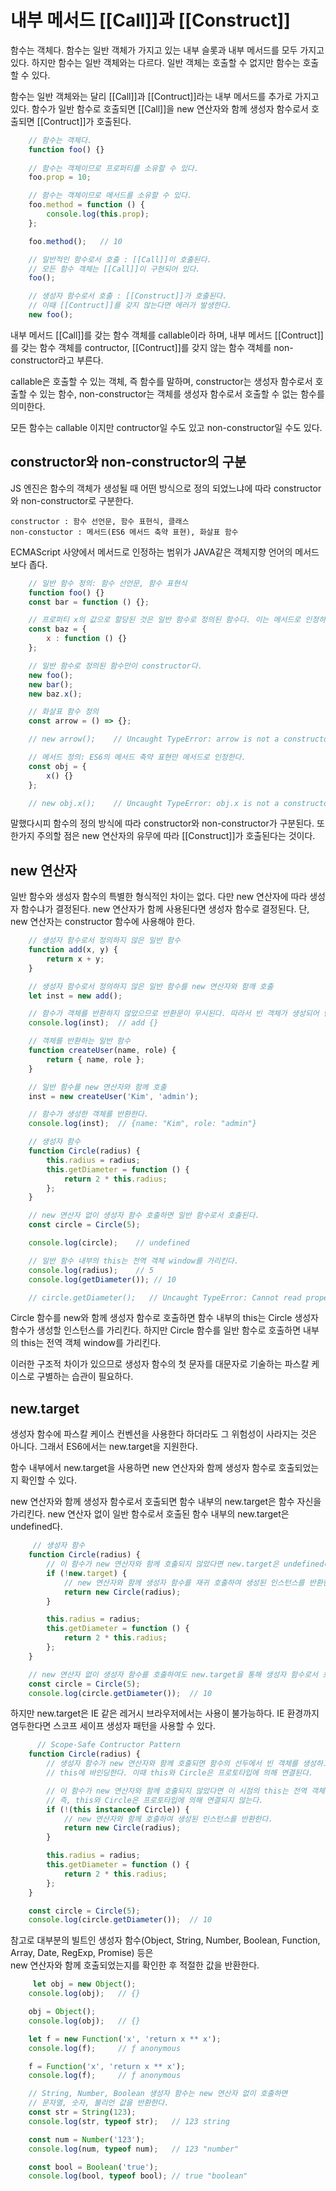 # 내부 메서드 [[Call]]과 [[Construct]]
함수는 객체다. 함수는 일반 객체가 가지고 있는 내부 슬롯과 내부 메서드를 모두 가지고 있다. 
하지만 함수는 일반 객체와는 다르다. 일반 객체는 호출할 수 없지만 함수는 호출할 수 있다. 
   
함수는 일반 객체와는 달리 [[Call]]과 [[Contruct]]라는 내부 메서드를 추가로 가지고 있다. 
함수가 일반 함수로 호출되면 [[Call]]을 new 연산자와 함께 생성자 함수로서 호출되면 [[Contruct]]가 호출된다.
   
```javascript
    // 함수는 객체다.
    function foo() {}
    
    // 함수는 객체이므로 프로퍼티를 소유할 수 있다.
    foo.prop = 10;

    // 함수는 객체이므로 메서드를 소유할 수 있다.
    foo.method = function () {
        console.log(this.prop);
    };

    foo.method();   // 10

    // 일반적인 함수로서 호출 : [[Call]]이 호출된다.
    // 모든 함수 객체는 [[Call]]이 구현되어 있다.
    foo();

    // 생성자 함수로서 호출 : [[Construct]]가 호출된다.
    // 이때 [[Contruct]]를 갖지 않는다면 에러가 발생한다.
    new foo();
```
   
내부 메서드 [[Call]]를 갖는 함수 객체를 callable이라 하며, 내부 메서드 [[Contruct]]를 갖는 함수 객체를 contructor, 
[[Contruct]]를 갖지 않는 함수 객체를 non-constructor라고 부른다. 
   
callable은 호출할 수 있는 객체, 즉 함수를 말하며, constructor는 생성자 함수로서 호출할 수 있는 함수, 
non-constructor는 객체를 생성자 함수로서 호출할 수 없는 함수를 의미한다.
   
모든 함수는 callable 이지만 contructor일 수도 있고 non-constructor일 수도 있다.
   
## constructor와 non-constructor의 구분
JS 엔진은 함수의 객체가 생성될 때 어떤 방식으로 정의 되었느냐에 따라 constructor와 non-constructor로 구분한다.
   
```
constructor : 함수 선언문, 함수 표현식, 클래스
non-constuctor : 메서드(ES6 메서드 축약 표현), 화살표 함수
```
   
ECMAScript 사양에서 메서드로 인정하는 범위가 JAVA같은 객체지향 언어의 메서드보다 좁다.
   
```javascript
    // 일반 함수 정의: 함수 선언문, 함수 표현식
    function foo() {}
    const bar = function () {};

    // 프로퍼티 x의 값으로 할당된 것은 일반 함수로 정의된 함수다. 이는 메서드로 인정하지 않는다.
    const baz = {
        x : function () {}
    };

    // 일반 함수로 정의된 함수만이 constructor다.
    new foo();
    new bar();
    new baz.x();

    // 화살표 함수 정의
    const arrow = () => {};

    // new arrow();    // Uncaught TypeError: arrow is not a constructor

    // 메서드 정의: ES6의 메서드 축약 표현만 메서드로 인정한다.
    const obj = {
        x() {}
    };

    // new obj.x();    // Uncaught TypeError: obj.x is not a constructor
```
   
말했다시피 함수의 정의 방식에 따라 constructor와 non-constructor가 구분된다. 
또 한가지 주의할 점은 new 연산자의 유무에 따라 [[Construct]]가 호출된다는 것이다.
   
## new 연산자
일반 함수와 생성자 함수의 특별한 형식적인 차이는 없다. 다만 new 연산자에 따라 생성자 함수냐가 결정된다. 
new 연산자가 함께 사용된다면 생성자 함수로 결정된다. 단, new 연산자는 constructor 함수에 사용해야 한다.
   
```javascript
    // 생성자 함수로서 정의하지 않은 일반 함수
    function add(x, y) {
        return x + y;
    }

    // 생성자 함수로서 정의하지 않은 일반 함수를 new 연산자와 함깨 호출
    let inst = new add();

    // 함수가 객체를 반환하지 않았으므로 반환문이 무시된다. 따라서 빈 객체가 생성되어 반환된다.
    console.log(inst);  // add {}

    // 객체를 반환하는 일반 함수
    function createUser(name, role) {
        return { name, role };
    }

    // 일반 함수를 new 연산자와 함께 호출
    inst = new createUser('Kim', 'admin');

    // 함수가 생성한 객체를 반환한다.
    console.log(inst);  // {name: "Kim", role: "admin"}

    // 생성자 함수
    function Circle(radius) {
        this.radius = radius;
        this.getDiameter = function () {
            return 2 * this.radius;
        };
    }

    // new 연산자 없이 생성자 함수 호출하면 일반 함수로서 호출된다.
    const circle = Circle(5);

    console.log(circle);    // undefined

    // 일반 함수 내부의 this는 전역 객체 window를 가리킨다.
    console.log(radius);    // 5
    console.log(getDiameter()); // 10

    // circle.getDiameter();   // Uncaught TypeError: Cannot read property 'getDiameter' of undefined
```
   
Circle 함수를 new와 함께 생성자 함수로 호출하면 함수 내부의 this는 Circle 생성자 함수가 생성할 인스턴스를 가리킨다. 
하지만 Circle 함수를 일반 함수로 호출하면 내부의 this는 전역 객체 window를 가리킨다.
   
이러한 구조적 차이가 있으므로 생성자 함수의 첫 문자를 대문자로 기술하는 파스칼 케이스로 구별하는 습관이 필요하다.
   
## new.target
생성자 함수에 파스칼 케이스 컨벤션을 사용한다 하더라도 그 위험성이 사라지는 것은 아니다. 
그래서 ES6에서는 new.target을 지원한다. 
   
함수 내부에서 new.target을 사용하면 new 연산자와 함께 생성자 함수로 호출되었는지 확인할 수 있다.
   
new 연산자와 함께 생성자 함수로서 호출되면 함수 내부의 new.target은 함수 자신을 가리킨다. 
new 연산자 없이 일반 함수로서 호출된 함수 내부의 new.target은 undefined다.
   
```javascript
     // 생성자 함수 
    function Circle(radius) {
        // 이 함수가 new 연산자와 함께 호출되지 않았다면 new.target은 undefined다.
        if (!new.target) {
            // new 연산자와 함께 생성자 함수를 재귀 호출하여 생성된 인스턴스를 반환한다.
            return new Circle(radius);
        }

        this.radius = radius;
        this.getDiameter = function () {
            return 2 * this.radius;
        };
    }

    // new 연산자 없이 생성자 함수를 호출하여도 new.target을 통해 생성자 함수로서 호출된다.
    const circle = Circle(5);
    console.log(circle.getDiameter());  // 10
```
   
하지만 new.target은 IE 같은 레거시 브라우저에서는 사용이 불가능하다. 
IE 환경까지 염두한다면 스코프 세이프 생성자 패턴을 사용할 수 있다.
   
```javascript
      // Scope-Safe Contructor Pattern
    function Circle(radius) {
        // 생성자 함수가 new 연산자와 함께 호출되면 함수의 선두에서 빈 객체를 생성하고
        // this에 바인딩한다. 이때 this와 Circle은 프로토타입에 의해 연결된다.

        // 이 함수가 new 연산자와 함께 호출되지 않았다면 이 시점의 this는 전역 객체 window를 가리킨다.
        // 즉, this와 Circle은 프로토타입에 의해 연결되지 않는다.
        if (!(this instanceof Circle)) {
            // new 연산자와 함께 호출하여 생성된 인스턴스를 반환한다.
            return new Circle(radius);
        }

        this.radius = radius;
        this.getDiameter = function () {
            return 2 * this.radius;
        };
    }

    const circle = Circle(5);
    console.log(circle.getDiameter());  // 10
```
   
참고로 대부분의 빌트인 생성자 함수(Object, String, Number, Boolean, Function, Array, Date, RegExp, Promise) 등은  
new 연산자와 함께 호출되었는지를 확인한 후 적절한 값을 반환한다.
   
```javascript
     let obj = new Object();
    console.log(obj);   // {}

    obj = Object();
    console.log(obj);   // {}

    let f = new Function('x', 'return x ** x');
    console.log(f);     // ƒ anonymous

    f = Function('x', 'return x ** x');
    console.log(f);     // ƒ anonymous

    // String, Number, Boolean 생성자 함수는 new 연산자 없이 호출하면
    // 문자열, 숫자, 불리언 값을 반환한다.
    const str = String(123);
    console.log(str, typeof str);   // 123 string

    const num = Number('123');
    console.log(num, typeof num);   // 123 "number"

    const bool = Boolean('true');
    console.log(bool, typeof bool); // true "boolean"
```